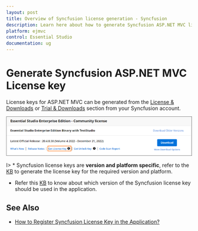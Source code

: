 ```yaml
---
layout: post
title: Overview of Syncfusion license generation - Syncfusion
description: Learn here about how to generate Syncfusion ASP.NET MVC license key for syncfusion blazor application for license validation.
platform: ejmvc
control: Essential Studio
documentation: ug
---
```


# Generate Syncfusion ASP.NET MVC License key

License keys for ASP.NET MVC can be generated from the [License & Downloads](https://www.syncfusion.com/account/login) or [Trial & Downloads](https://www.syncfusion.com/account/login) section from your Syncfusion account. 

![Get License Key](licensing-images/generate-license.png)

I> * Syncfusion license keys are **version and platform specific**, refer to the [KB](https://support.syncfusion.com/kb/article/7898/how-to-generate-license-key-for-licensed-products) to generate the license key for the required version and platform.
* Refer this [KB](https://support.syncfusion.com/kb/article/7865/which-version-syncfusion-license-key-should-i-use-in-my-application) to know about which version of the Syncfusion license key should be used in the application.

## See Also

* [How to Register Syncfusion License Key in the Application?](https://help.syncfusion.com/aspnetmvc/licensing/how-to-register-in-an-application)
